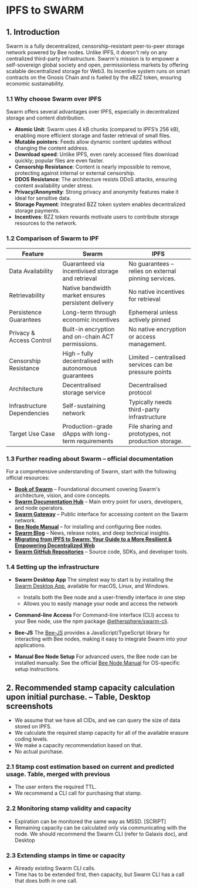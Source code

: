 # IPFS to SWARM

## 1. Introduction

Swarm is a fully decentralized, censorship-resistant peer-to-peer storage network powered by Bee nodes. Unlike IPFS, it doesn't rely on any centralized third-party infrastructure. Swarm's mission is to empower a self-sovereign global society and open, permissionless markets by offering scalable decentralized storage for Web3. Its incentive system runs on smart contracts on the Gnosis Chain and is fueled by the xBZZ token, ensuring economic sustainability.

### 1.1 Why choose Swarm over IPFS

Swarm offers several advantages over IPFS, especially in decentralized storage and content distribution.

* **Atomic Unit**: Swarm uses 4 kB chunks (compared to IPFS’s 256 kB), enabling more efficient storage and faster retrieval of small files.
* **Mutable pointers**: Feeds allow dynamic content updates without changing the content address.
* **Download speed**: Unlike IPFS, even rarely accessed files download quickly; popular files are even faster.
* **Censorship Resistance**: Content is nearly impossible to remove, protecting against internal or external censorship.
* **DDOS Resistance**: The architecture resists DDoS attacks, ensuring content availability under stress.
* **Privacy/Anonymity**: Strong privacy and anonymity features make it ideal for sensitive data.
* **Storage Payment**: Integrated BZZ token system enables decentralized storage payments.
* **Incentives**: BZZ token rewards motivate users to contribute storage resources to the network.

### 1.2 Comparison of Swarm to IPF

| Feature                     | Swarm                                                 | IPFS                                                  |
|-----------------------------|-------------------------------------------------------|-------------------------------------------------------|
| Data Availability           | Guaranteed via incentivised storage and retrieval     | No guarantees – relies on external pinning services.  |
| Retrievability              | Native bandwidth market ensures persistent delivery   | No native incentives for retrieval                    |
| Persistence Guarantees      | Long-term through economic incentives                 | Ephemeral unless actively pinned                      |
| Privacy & Access Control    | Built-in encryption and on-chain ACT permissions.     | No native encryption or access management.            |
| Censorship Resistance       | High – fully decentralised with autonomous guarantees | Limited – centralised services can be pressure points |
| Architecture                | Decentralised storage service                         | Decentralised protocol                                |
| Infrastructure Dependencies | Self-sustaining network                               | Typically needs third-party infrastructure            |
| Target Use Case             | Production-grade dApps with long-term requirements    | File sharing and prototypes, not production storage.  |

### 1.3 Further reading about Swarm – official documentation

For a comprehensive understanding of Swarm, start with the following official resources:

* [**Book of Swarm**](https://papers.ethswarm.org/p/book-of-swarm/) – Foundational document covering Swarm's architecture, vision, and core concepts.
* [**Swarm Documentation Hub**](https://docs.ethswarm.org/) – Main entry point for users, developers, and node operators.
* [**Swarm Gateway**](https://gateway.ethswarm.org/) – Public interface for accessing content on the Swarm network.
* [**Bee Node Manual**](https://docs.ethswarm.org/docs/bee/installation/getting-started/) – for installing and configuring Bee nodes.
* [**Swarm Blog**](https://blog.ethswarm.org/) – News, release notes, and deep technical insights.
* [**Migrating from IPFS to Swarm: Your Guide to a More Resilient & Empowering Decentralized Web**](https://solarpunk.buzz/migrating-from-ipfs-to-swarm-decentralized-web/)
* [**Swarm GitHub Repositories**](https://github.com/ethersphere) – Source code, SDKs, and developer tools.

### 1.4 Setting up the infrastructure

* **Swarm Desktop App**
  The simplest way to start is by installing the [Swarm Desktop App](https://github.com/ethersphere/swarm-desktop/releases), available for macOS, Linux, and Windows.

  * Installs both the Bee node and a user-friendly interface in one step
  * Allows you to easily manage your node and access the network

* **Command-line Access**
  For Command-line interface (CLI) access to your Bee node, use the npm package [@ethersphere/swarm-cli](https://www.npmjs.com/package/@ethersphere/swarm-cli).

* **Bee-JS**
  The [Bee-JS](https://www.npmjs.com/package/@ethersphere/bee-js) provides a JavaScript/TypeScript library for interacting with Bee nodes, making it easy to integrate Swarm into your applications.

* **Manual Bee Node Setup**
  For advanced users, the Bee node can be installed manually.
  See the official [Bee Node Manual](https://docs.ethswarm.org/docs/bee/installation/getting-started/) for OS-specific setup instructions.

## 2. Recommended stamp capacity calculation upon initial purchase. – Table, Desktop screenshots

* We assume that we have all CIDs, and we can query the size of data stored on IPFS.
* We calculate the required stamp capacity for all of the available erasure coding levels.
* We make a capacity recommendation based on that.
* No actual purchase.

### 2.1 Stamp cost estimation based on current and predicted usage. Table, merged with previous

* The user enters the required TTL.
* We recommend a CLI call for purchasing that stamp.

### 2.2 Monitoring stamp validity and capacity

* Expiration can be monitored the same way as MSSD. [SCRIPT]
* Remaining capacity can be calculated only via communicating with the node. We should recommend the Swarm CLI (refer to Galaxis doc), and Desktop

### 2.3  Extending stamps in time or capacity

* Already existing Swarm CLI calls.
* Time has to be extended first, then capacity, but Swarm CLI has a call that does both in one call.
